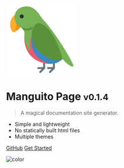 ![logo](_media/logo192.png)

# Manguito Page <small>v0.1.4</small>

> A magical documentation site generator.

- Simple and lightweight
- No statically built html files
- Multiple themes

[GitHub](https://github.com/bobbykim89/mango-planner)
[Get Started](/readme)

<!-- background color -->

![color](#ffc627)
